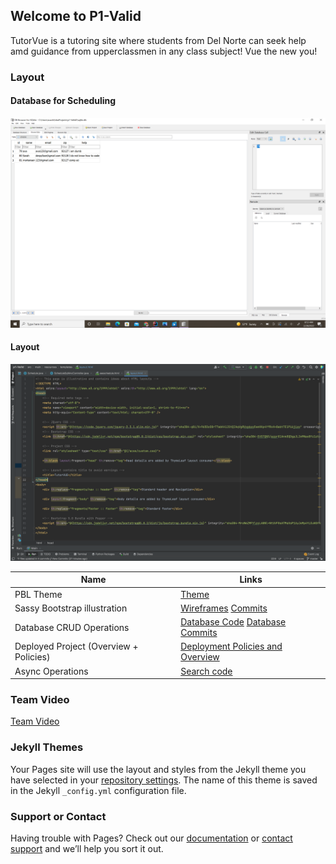 ## Welcome to P1-Valid
TutorVue is a tutoring site where students from Del Norte can seek help amd guidance from upperclassmen in any class subject! Vue the new you!

### Layout

#### Database for Scheduling 
![](https://github.com/ridhimainukurti/p1-Valid/blob/master/src/main/resources/static/images/scheduledatabase.png)

#### Layout 
![Code](https://github.com/ridhimainukurti/p1-Valid/blob/master/src/main/resources/static/images/layout.png)



| Name | Links|
|  --- |  ---     |
| PBL Theme | [Theme](https://github.com/ridhimainukurti/p1-Valid/tree/master/src/main/resources/templates) |
| Sassy Bootstrap illustration | [Wireframes](https://github.com/ridhimainukurti/p1-Valid/wiki/Wire-Frames)  [Commits](https://github.com/ridhimainukurti/p1-Valid/commit/cf9c4d18c36e3d9150dee519162a530b07c46b4c)  |
| Database CRUD Operations | [Database Code](https://github.com/ridhimainukurti/p1-Valid/tree/master/src/main/java/com/nighthawk/csa/data)  [Database Commits](https://github.com/ridhimainukurti/p1-Valid/commits/master) |
| Deployed Project (Overview + Policies) |[Deployment Policies and Overview](https://github.com/ridhimainukurti/p1-Valid/wiki/Deployment-Guide) |
| Async Operations | [Search code](https://github.com/ridhimainukurti/p1-Valid/blob/master/src/main/resources/templates/fragments/nav.html) |
### Team Video
[Team Video](https://youtu.be/StPEVMlGE7c)
### Jekyll Themes
Your Pages site will use the layout and styles from the Jekyll theme you have selected in your [repository settings](https://github.com/ridhimainukurti/p1-Valid/settings/pages). The name of this theme is saved in the Jekyll `_config.yml` configuration file.
### Support or Contact
Having trouble with Pages? Check out our [documentation](https://docs.github.com/categories/github-pages-basics/) or [contact support](https://support.github.com/contact) and we’ll help you sort it out.
